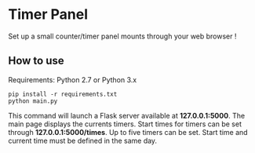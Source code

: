 # Timer Panel

Set up a small counter/timer panel mounts through your web browser !

## How to use

Requirements: Python 2.7 or Python 3.x

```
pip install -r requirements.txt
python main.py
```

This command will launch a Flask server available at **127.0.0.1:5000**. The main page displays the currents timers. Start times for timers can be set through **127.0.0.1:5000/times**. Up to five timers can be set. Start time and current time must be defined in the same day.
